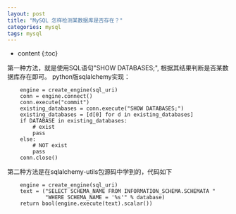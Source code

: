 ```yaml
---
layout: post
title: "MySQL 怎样检测某数据库是否存在？"
categories: mysql
tags: mysql
---
```


* content
{:toc}

第一种方法，就是使用SQL语句"SHOW DATABASES;", 根据其结果判断是否某数据库存在即可。
python版sqlalchemy实现：

```
	engine = create_engine(sql_uri)
	conn = engine.connect()
	conn.execute("commit")
	existing_databases = conn.execute("SHOW DATABASES;")
	existing_databases = [d[0] for d in existing_databases]
	if DATABASE in existing_databases:
		# exist
		pass
	else:
		# NOT exist
		pass
	conn.close()
``` 

第二种方法是在sqlalchemy-utils包源码中学到的，代码如下

```
	engine = create_engine(sql_uri)
	text = ("SELECT SCHEMA_NAME FROM INFORMATION_SCHEMA.SCHEMATA "
			"WHERE SCHEMA_NAME = '%s'" % database)
	return bool(engine.execute(text).scalar())
```
